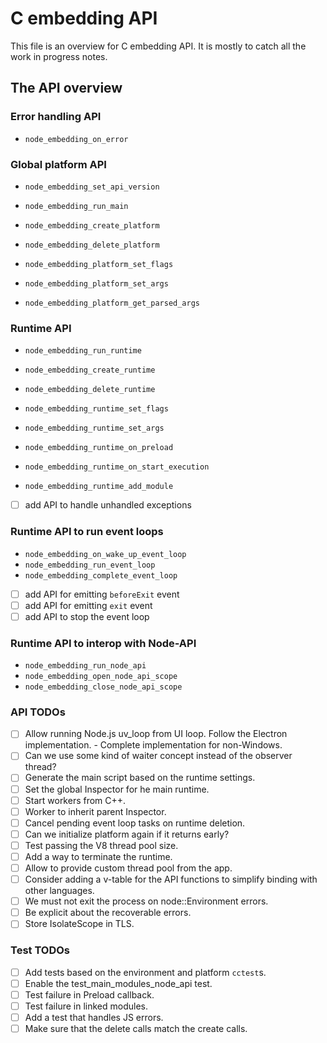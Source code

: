 # C embedding API

This file is an overview for C embedding API.
It is mostly to catch all the work in progress notes.

## The API overview 

### Error handling API
- `node_embedding_on_error`

### Global platform API
- `node_embedding_set_api_version`

- `node_embedding_run_main`
- `node_embedding_create_platform`
- `node_embedding_delete_platform`

- `node_embedding_platform_set_flags`
- `node_embedding_platform_set_args`

- `node_embedding_platform_get_parsed_args`

### Runtime API
- `node_embedding_run_runtime`
- `node_embedding_create_runtime`
- `node_embedding_delete_runtime`

- `node_embedding_runtime_set_flags`
- `node_embedding_runtime_set_args`
- `node_embedding_runtime_on_preload`
- `node_embedding_runtime_on_start_execution`
- `node_embedding_runtime_add_module`
- [ ] add API to handle unhandled exceptions

### Runtime API to run event loops
- `node_embedding_on_wake_up_event_loop`
- `node_embedding_run_event_loop`
- `node_embedding_complete_event_loop`
- [ ] add API for emitting `beforeExit` event
- [ ] add API for emitting `exit` event
- [ ] add API to stop the event loop

### Runtime API to interop with Node-API
- `node_embedding_run_node_api`
- `node_embedding_open_node_api_scope`
- `node_embedding_close_node_api_scope`

### API TODOs

- [ ] Allow running Node.js uv_loop from UI loop. Follow the Electron
      implementation. - Complete implementation for non-Windows.
- [ ] Can we use some kind of waiter concept instead of the
      observer thread?
- [ ] Generate the main script based on the runtime settings.
- [ ] Set the global Inspector for he main runtime.
- [ ] Start workers from C++.
- [ ] Worker to inherit parent Inspector.
- [ ] Cancel pending event loop tasks on runtime deletion.
- [ ] Can we initialize platform again if it returns early?
- [ ] Test passing the V8 thread pool size.
- [ ] Add a way to terminate the runtime.
- [ ] Allow to provide custom thread pool from the app.
- [ ] Consider adding a v-table for the API functions to simplify
      binding with other languages.
- [ ] We must not exit the process on node::Environment errors.
- [ ] Be explicit about the recoverable errors.
- [ ] Store IsolateScope in TLS.

### Test TODOs

- [ ] Add tests based on the environment and platform `cctest`s.
- [ ] Enable the test_main_modules_node_api test.
- [ ] Test failure in Preload callback.
- [ ] Test failure in linked modules.
- [ ] Add a test that handles JS errors.
- [ ] Make sure that the delete calls match the create calls.
